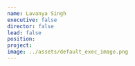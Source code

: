 ```yaml
---
name: Lavanya Singh
executive: false
director: false
lead: false
position:  
project:  
image: ../assets/default_exec_image.png
---
```


